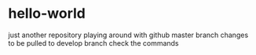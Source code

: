 # hello-world
just another repository
playing around with github
master
branch
changes
to be 
pulled to
develop branch
check the
commands
